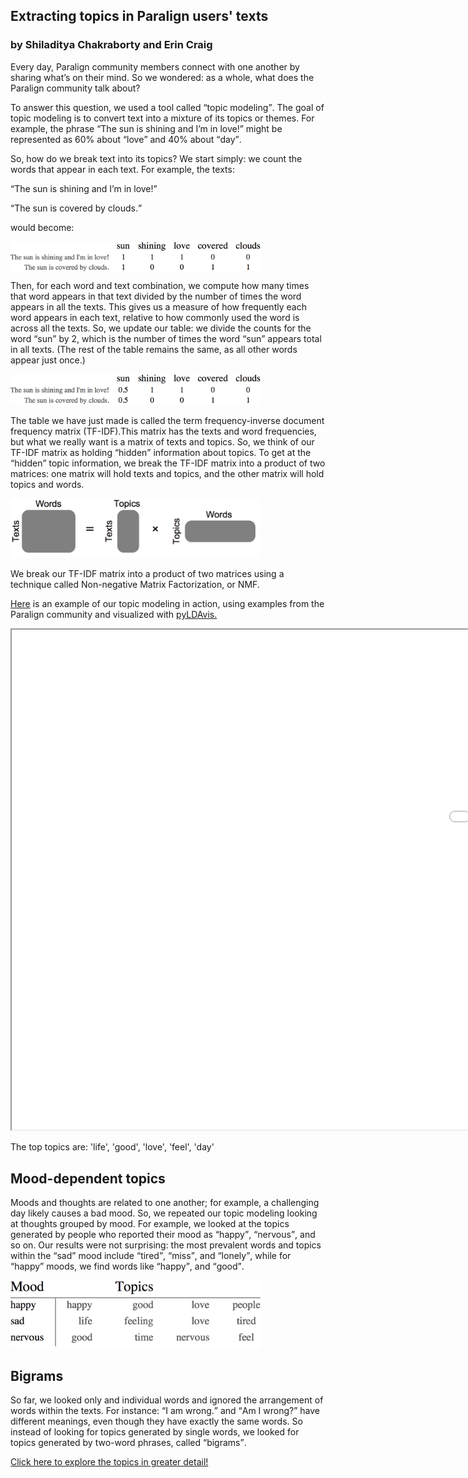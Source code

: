 <!DOCTYPE html>
<html>
<body>

<h2>Extracting topics in Paralign users' texts</h2>
<h3> by Shiladitya Chakraborty and Erin Craig </h3>
<p>
Every day, Paralign community members connect with one another by sharing what&rsquo;s on their mind. So we wondered: as a whole, what does the Paralign community talk about?

To answer this question, we used a tool called <q>topic modeling</q>. The goal of topic modeling is to convert text into a mixture of its topics or themes. For example, the phrase <q>The sun is shining and I&rsquo;m in love!</q> might be represented as 60% about <q>love</q> and 40% about <q>day</q>.

So, how do we break text into its topics? We start simply: we count the words that appear in each text. For example, the texts:
<p>

<q>The sun is shining and I&rsquo;m in love!</q>
</p>
<p>
<q>The sun is covered by clouds.</q>
</p>
<p>
would become:
</p>
<img src="Blog/textGrid1.png" alt="text1" style="width:400px;display:block;">

<p>
Then, for each word and text combination, we compute how many times that word appears in that text divided by the number of times the word appears in all the texts. This gives us a measure of how frequently each word appears in each text, relative to how commonly used the word is across all the texts. So, we update our table: we divide the counts for the word <q>sun</q> by 2, which is the number of times the word <q>sun</q> appears total in all texts. (The rest of the table remains the same, as all other words appear just once.)
</p>

<img src="Blog/textGrid2.png" alt="text2" style="width:400px;">

<p>
The table we have just made is called the term frequency-inverse document frequency matrix (TF-IDF).This matrix has the texts and word frequencies, but what we really want is a matrix of texts and topics. So, we think of our TF-IDF matrix as holding <q>hidden</q> information about topics. To get at the <q>hidden</q> topic information, we break the TF-IDF matrix into a product of two matrices: one matrix will hold texts and topics, and the other matrix will hold topics and words.
</p>
<img src="Blog/matrixDecomposition.png" alt="NMF" style="width:400px;">

<p>
We break our TF-IDF matrix into a product of two matrices using a technique called Non-negative Matrix Factorization, or NMF.
</p>

<p>
<a href = "https://chakrab2.github.io">Here</a> is an example of our topic modeling in action, using examples from the Paralign community and visualized with <a href="https://pyldavis.readthedocs.io/en/latest/readme.html"> pyLDAvis.</a>
</p>

<iframe src="Blog/Top7uni.html" width="2000" height="800"></iframe> 
<p>
The top topics are:  'life', 'good', 'love', 'feel', 'day'
</p>

<h2>Mood-dependent topics</h2>
<p>
Moods and thoughts are related to one another; for example, a challenging day likely
causes a bad mood. So, we repeated our topic modeling looking at thoughts grouped
by mood. For example, we looked at the topics generated by people who reported
their mood as <q>happy</q>, <q>nervous</q>, and so on. Our results were not surprising: the
most prevalent words and topics within the <q>sad</q> mood include <q>tired</q>, <q>miss</q>, and <q>lonely</q>,
while for <q>happy</q> moods, we find words like <q>happy</q>, and <q>good</q>.
</p>

<img src="Blog/textGrid4.png" alt="NMF" style="width:400px;">

<h2>Bigrams</h2>
<p>
So far, we looked only and individual words and ignored the arrangement of words
within the texts. For instance: <q>I am wrong.</q> and <q>Am I wrong?</q> have different
meanings, even though they have exactly the same words. So instead of looking
for topics generated by single words, we looked for topics generated by two-word
phrases, called <q>bigrams</q>.
</p>

<p><a href="http://paralign.me/thought"> Click here to explore the topics in greater detail!</a></p>

</body>
</html>
